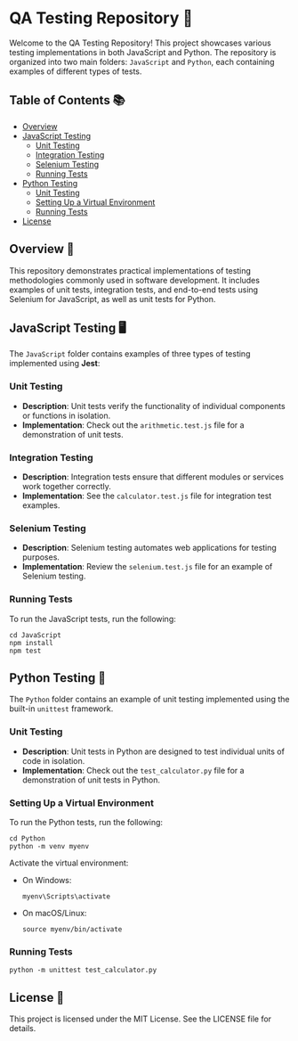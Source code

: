 # QA Testing Repository 🚀

Welcome to the QA Testing Repository! This project showcases various testing implementations in both JavaScript and Python. The repository is organized into two main folders: `JavaScript` and `Python`, each containing examples of different types of tests.

## Table of Contents 📚

- [Overview](#overview)
- [JavaScript Testing](#javascript-testing)
  - [Unit Testing](#unit-testing)
  - [Integration Testing](#integration-testing)
  - [Selenium Testing](#selenium-testing)
  - [Running Tests](#running-tests)
- [Python Testing](#python-testing)
  - [Unit Testing](#unit-testing-1)
  - [Setting Up a Virtual Environment](#setting-up-a-virtual-environment)
  - [Running Tests](#running-tests-1)
- [License](#license)

## Overview 🌟

This repository demonstrates practical implementations of testing methodologies commonly used in software development. It includes examples of unit tests, integration tests, and end-to-end tests using Selenium for JavaScript, as well as unit tests for Python.

## JavaScript Testing 🖥️

The `JavaScript` folder contains examples of three types of testing implemented using **Jest**:

### Unit Testing

- **Description**: Unit tests verify the functionality of individual components or functions in isolation.
- **Implementation**: Check out the `arithmetic.test.js` file for a demonstration of unit tests.

### Integration Testing

- **Description**: Integration tests ensure that different modules or services work together correctly.
- **Implementation**: See the `calculator.test.js` file for integration test examples.

### Selenium Testing

- **Description**: Selenium testing automates web applications for testing purposes.
- **Implementation**: Review the `selenium.test.js` file for an example of Selenium testing.

### Running Tests

To run the JavaScript tests, run the following:  

```  
cd JavaScript  
npm install  
npm test  
```

## Python Testing 🐍

The `Python` folder contains an example of unit testing implemented using the built-in `unittest` framework.

### Unit Testing

- **Description**: Unit tests in Python are designed to test individual units of code in isolation.
- **Implementation**: Check out the `test_calculator.py` file for a demonstration of unit tests in Python.

### Setting Up a Virtual Environment

To run the Python tests, run the following:  
```
cd Python
python -m venv myenv
```

Activate the virtual environment:
- On Windows:
  ```
  myenv\Scripts\activate
  ```
- On macOS/Linux:
  ```
  source myenv/bin/activate
  ```

### Running Tests

    python -m unittest test_calculator.py

## License 📄

This project is licensed under the MIT License. See the LICENSE file for details.
